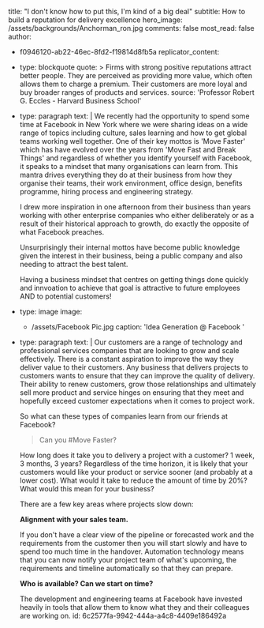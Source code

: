 title: "I don't know how to put this, I'm kind of a big deal"
subtitle: How to build a reputation for delivery excellence
hero_image: /assets/backgrounds/Anchorman_ron.jpg
comments: false
most_read: false
author:
  - f0946120-ab22-46ec-8fd2-f19814d8fb5a
replicator_content:
  - 
    type: blockquote
    quote: >
      Firms with strong positive reputations attract better people. They are perceived as providing more
      value, which often allows them to charge a premium. Their customers are more loyal and buy broader
      ranges of products and services.
    source: 'Professor Robert G. Eccles - Harvard Business School'
  - 
    type: paragraph
    text: |
      We recently had the opportunity to spend some time at Facebook in New York where we were sharing ideas on a wide range of topics including culture, sales learning and how to get global teams working well together. One of their key mottos is 'Move Faster' which has have evolved over the years from 'Move Fast and Break Things' and regardless of whether you identify yourself with Facebook, it speaks to a mindset that many organisations can learn from. This mantra drives everything they do at their business from how they organise their teams, their work environment, office design, benefits programme, hiring process and engineering strategy.
      
      I drew more inspiration in one afternoon from their business than years working with other enterprise companies who either deliberately or as a result of their historical approach to growth, do exactly the opposite of what Facebook preaches.
      
      Unsurprisingly their internal mottos have become public knowledge given the interest in their business, being a public company and also needing to attract the best talent.
      
      Having a business mindset that centres on getting things done quickly and innvoation to achieve that goal is attractive to future employees AND to potential customers!
  - 
    type: image
    image:
      - /assets/Facebook Pic.jpg
    caption: 'Idea Generation @ Facebook '
  - 
    type: paragraph
    text: |
      Our customers are a range of technology and professional services companies that are looking to grow and scale effectively. There is a constant aspiration to improve the way they deliver value to their customers. Any business that delivers projects to customers wants to ensure that they can improve the quality of delivery. Their ability to renew customers, grow those relationships and ultimately sell more product and service hinges on ensuring that they meet and hopefully exceed customer expectations when it comes to project work.
      
      So what can these types of companies learn from our friends at Facebook?
      
      > Can you #Move Faster?
      
      How long does it take you to delivery a project with a customer? 1 week, 3 months, 3 years? Regardless of the time horizon, it is likely that your customers would like your product or service sooner (and probably at a lower cost). What would it take to reduce the amount of time by 20%? What would this mean for your business?
      
      There are a few key areas where projects slow down:
      
      **Alignment with your sales team.**
      
      If you don't have a clear view of the pipeline or forecasted work and the requirements from the customer then you will start slowly and have to spend too much time in the handover. Automation technology means that you can now notify your project team of what's upcoming, the requirements and timeline automatically so that they can prepare.
      
      **Who is available? Can we start on time?**
      
      The development and engineering teams at Facebook have invested heavily in tools that allow them to know what they and their colleagues are working on.
id: 6c2577fa-9942-444a-a4c8-4409e186492a
